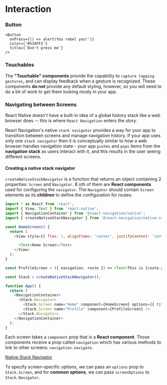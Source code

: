 # Interaction

### Button

```
<Button 
  onPress={() => alert(You rebel you!')}
  color={'#534FF2'}
  title={`Don't press me`}
/>
```

### Touchables

The **"Touchable" components** provide the capability to `capture tapping gestures`, and can display feedback when a gesture is recognized.
These components **do not** provide any default styling, however, so you will need to do a bit of work to get them looking nicely in your app.

### Navigating between Screens

React Native doesn't have a built-in idea of a global history stack like a web browser does -- this is where `React Navigation` enters the story.

React Navigation's native `stack navigator` provides a way for your app to transition between screens and manage navigation history.
If your app uses only one `stack navigator` then it is conceptually similar to how a web browser handles navigation state - your app `pushes` and `pops` items from the **navigation stack** as users interact with it, and this results in the user seeing different screens.

#### Creating a native stack navigator​

`createNativeStackNavigator` is a function that returns an object containing 2 properties: `Screen` and `Navigator`. B
oth of them are **React components** used for configuring the `navigator`.
The `Navigator` should contain `Screen` elements as its **children** to define the configuration for routes.


``` javascript
import * as React from 'react';
import { View, Text } from 'react-native';
import { NavigationContainer } from '@react-navigation/native';
import { createNativeStackNavigator } from '@react-navigation/native-stack';

const HomeScreen() {
  return (
    <View style={{ flex: 1, alignItems: 'center', justifyContent: 'center' }}>

      <Text>Home Screen</Text>
    </View>
  );
}

const ProfileScreen = ({ navigation, route }) => <Text>This is {route.params.name}'s profile</Text>;

const Stack = createNativeStackNavigator();

function App() {
  return (
    <NavigationContainer>
      <Stack.Navigator>
        <Stack.Screen name="Home" component={HomeScreen} options={{ title: "Dashboard" }} />
        <Stack.Screen name="Profile" component={ProfileScreen} />
      </Stack.Navigator>
    </NavigationContainer>
  );
}
```


Each screen takes a `component` prop that is a **React component**. Those components receive a prop called `navigation` which has various methods to link to other screens: `navigation.navigate`.

[Native Stack Navigator](https://reactnavigation.org/docs/native-stack-navigator/)

To specify screen-specific options, we can pass an `options` prop to `Stack.Screen`, and for **common options**, we can pass `screenOptions` to `Stack.Navigator`.
